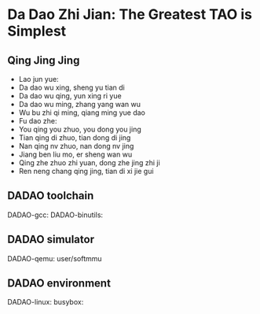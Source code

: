 # Da Dao Zhi Jian: The Greatest TAO is Simplest
## Qing Jing Jing
* Lao jun yue:
* Da dao wu xing, sheng yu tian di
* Da dao wu qing, yun xing ri yue
* Da dao wu ming, zhang yang wan wu
* Wu bu zhi qi ming, qiang ming yue dao
* Fu dao zhe:
* You qing you zhuo, you dong you jing
* Tian qing di zhuo, tian dong di jing
* Nan qing nv zhuo, nan dong nv jing
* Jiang ben liu mo, er sheng wan wu
* Qing zhe zhuo zhi yuan, dong zhe jing zhi ji
* Ren neng chang qing jing, tian di xi jie gui

## DADAO toolchain
DADAO-gcc:
DADAO-binutils:

## DADAO simulator
DADAO-qemu: user/softmmu

## DADAO environment
DADAO-linux:
busybox:

